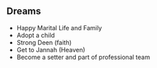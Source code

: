 <h2>Dreams</h2>

<ul>
  <li>Happy Marital Life and Family</li>
  <li>Adopt a child</li>
  <li>Strong Deen (faith)</li>
  <li>Get to Jannah (Heaven)</li>
  <li>Become a setter and part of professional team</li>
</ul>
